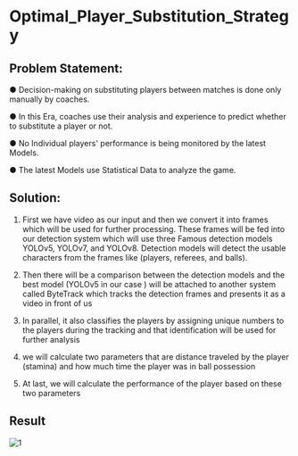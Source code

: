 # Optimal_Player_Substitution_Strategy

## Problem Statement:

● Decision-making on substituting players between matches is 
  done only manually by coaches.

● In this Era, coaches use their analysis and experience to predict 
  whether to substitute a player or not.

● No Individual players' performance is being monitored by the 
  latest Models.

● The latest Models use Statistical Data to analyze the game.


## Solution:

1) First we have video as our input and then we convert it into frames which 
will be used for further processing. These frames will be fed into our 
detection system which will use three Famous detection models YOLOv5, 
YOLOv7, and YOLOv8. Detection models will detect the usable characters 
from the frames like (players, referees, and balls). 

2) Then there will be a comparison between the detection 
models and the best model (YOLOv5 in our case ) will be 
attached to another system called ByteTrack which tracks 
the detection frames and presents it as a video in front of us

3) In parallel, it also classifies the players by assigning unique 
numbers to the players during the tracking and that 
identification will be used for further analysis

4) we will calculate two parameters that are distance 
traveled by the player (stamina) and how much time 
the player was in ball possession

5) At last, we will calculate the performance of the 
player based on these two parameters

## Result

![1](https://github.com/usama-baloch/Optimal_Player_Substitution_Strategy/assets/83680012/3b062ddb-5c72-4a7b-b809-e69bec8dedc3)
